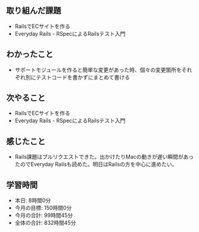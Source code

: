 ## 取り組んだ課題
- RailsでECサイトを作る
- Everyday Rails - RSpecによるRailsテスト入門
## わかったこと
- サポートモジュールを作ると簡単な変更があった時、個々の変更箇所をそれぞれ別にテストコードを書かずにまとめて書ける
## 次やること
- RailsでECサイトを作る
- Everyday Rails - RSpecによるRailsテスト入門
## 感じたこと
- Rails課題はプルリクエストできた。出かけたりMacの動きが遅い瞬間があったのでEveryday Railsも読めた。明日はRailsの方を中心に進めたい。
## 学習時間
- 本日: 8時間0分
- 今月の目標: 150時間0分
- 今月の合計: 99時間45分
- 全体の合計: 832時間45分
